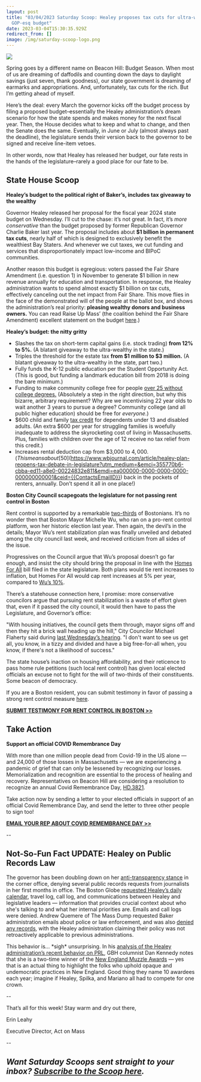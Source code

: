 ```yaml
---
layout: post
title: "03/04/2023 Saturday Scoop: Healey proposes tax cuts for ultra-wealthy in
  GOP-esq budget"
date: 2023-03-04T15:30:35.929Z
redirect_from: []
image: /img/saturday-scoop-logo.png
---
```

![](https://nvlupin.blob.core.windows.net/images/van/EA/EA007/1/90151/images/Saturday%20Scoop.png)

Spring goes by a different name on Beacon Hill: Budget Season. When most of us are dreaming of daffodils and counting down the days to daylight savings (just seven, thank goodness), our state government is dreaming of earmarks and appropriations. And, unfortunately, tax cuts for the rich. But I’m getting ahead of myself.

Here’s the deal: every March the governor kicks off the budget process by filing a proposed budget–essentially the Healey administration’s dream scenario for how the state spends and makes money for the next fiscal year. Then, the House decides what to keep and what to change, and then the Senate does the same. Eventually, in June or July (almost always past the deadline), the legislature sends their version back to the governor to be signed and receive line-item vetoes.

In other words, now that Healey has released her budget, our fate rests in the hands of the legislature–rarely a good place for our fate to be.

## **State House Scoop**

**Healey’s budget to the political right of Baker’s, includes tax giveaway to the wealthy**

Governor Healey released her proposal for the fiscal year 2024 state budget on Wednesday. I’ll cut to the chase: it’s not great. In fact, it’s *more conservative* than the budget proposed by former Republican Governor Charlie Baker last year. The proposal includes about **$1 billion in permanent tax cuts**, nearly half of which is designed to exclusively benefit the wealthiest Bay Staters. And whenever we cut taxes, we cut funding and services that disproportionately impact low-income and BIPoC communities.

Another reason this budget is egregious: voters passed the Fair Share Amendment (i.e. question 1) in November to generate $1 billion in new revenue annually for education and transportation. In response, the Healey administration wants to spend almost exactly $1 billion on tax cuts, effectively canceling out the net impact from Fair Share. This move flies in the face of the demonstrated will of the people at the ballot box, and shows the administration’s real priority: **pleasing wealthy donors and business owners.** You can read Raise Up Mass’ (the coalition behind the Fair Share Amendment) excellent statement on the budget [here](https://twitter.com/RaiseUpMA/status/1631052299094073347/photo/1?utm_medium=&emci=355770b6-cbba-ed11-a8e0-00224832e811&emdi=ea000000-0000-0000-0000-000000000001&ceid={{ContactsEmailID}}).)

**Healey’s budget: the nitty gritty**

* Slashes the tax on short-term capital gains (i.e. stock trading) **from 12% to 5%.** (A blatant giveaway to the ultra-wealthy in the state.)
* Triples the threshold for the estate tax **from $1 million to $3 million.** (A blatant giveaway to the ultra-wealthy in the state, part two.)
* Fully funds the K-12 public education per the Student Opportunity Act. (This is good, but funding a landmark education bill from 2018 is doing the bare minimum.)
* Funding to make community college free for people [over 25 without college degrees.](https://www.politico.com/newsletters/massachusetts-playbook/2023/03/02/what-is-and-isnt-in-healeys-budget-00085142?utm_medium=&emci=355770b6-cbba-ed11-a8e0-00224832e811&emdi=ea000000-0000-0000-0000-000000000001&ceid={{ContactsEmailID}}) ([](https://www.politico.com/newsletters/massachusetts-playbook/2023/03/02/what-is-and-isnt-in-healeys-budget-00085142?utm_medium=&emci=355770b6-cbba-ed11-a8e0-00224832e811&emdi=ea000000-0000-0000-0000-000000000001&ceid={{ContactsEmailID}})Absolutely a step in the right direction, but why this bizarre, arbitrary requirement? Why are we incentivising 22 year olds to wait another 3 years to pursue a degree? Community college (and all public higher education) should be free for *everyone*.)
* $600 child and family [tax credit](https://www.wbjournal.com/article/healey-plan-reopens-tax-debate-in-legislature?utm_medium=&emci=355770b6-cbba-ed11-a8e0-00224832e811&emdi=ea000000-0000-0000-0000-000000000001&ceid={{ContactsEmailID}}) for dependents under 13 and disabled adults. (An extra $600 per year for struggling families is woefully inadequate to address the skyrocketing cost of living in Massachusetts. Plus, families with children over the age of 12 receive no tax relief from this credit.)
* Increases rental deduction cap from $3,000 to $4,000. (This means about [$50](https://www.wbjournal.com/article/healey-plan-reopens-tax-debate-in-legislature?utm_medium=&emci=355770b6-cbba-ed11-a8e0-00224832e811&emdi=ea000000-0000-0000-0000-000000000001&ceid={{ContactsEmailID}}) back in the pockets of renters, annually. Don’t spend it all in one place!)

**Boston City Council scapegoats the legislature for not passing rent control in Boston**

Rent control is supported by a remarkable [two-thirds](https://media.wbur.org/wp/2021/04/Topline-2021-04-WBUR-Dot-Reporter-Wed-PM.pdf?utm_medium=&emci=355770b6-cbba-ed11-a8e0-00224832e811&emdi=ea000000-0000-0000-0000-000000000001&ceid={{ContactsEmailID}}) of Bostonians. It’s no wonder then that Boston Mayor Michelle Wu, who ran on a pro-rent control platform, won her historic election last year. Then again, the devil’s in the details; Mayor Wu’s rent stabilization plan was finally unveiled and debated among the city council last week, and received criticism from all sides of the issue.

Progressives on the Council argue that Wu’s proposal doesn’t go far enough, and insist the city should bring the proposal in line with the [Homes For All](https://malegislature.gov/Bills/193/HD3953?utm_medium=&emci=355770b6-cbba-ed11-a8e0-00224832e811&emdi=ea000000-0000-0000-0000-000000000001&ceid={{ContactsEmailID}}) bill filed in the state legislature. Both plans would tie rent increases to inflation, but Homes For All would cap rent increases at 5% per year, compared to [Wu’s 10%](https://www.wgbh.org/news/politics/2023/03/02/tenants-call-for-more-radical-rent-control-in-2nd-boston-city-council-hearing?utm_medium=&emci=355770b6-cbba-ed11-a8e0-00224832e811&emdi=ea000000-0000-0000-0000-000000000001&ceid={{ContactsEmailID}}). 

There’s a statehouse connection here, I promise: more conservative councilors argue that pursuing rent stabilization is a waste of effort given that, even if it passed the city council, it would then have to pass the Legislature, and Governor’s office:

"With housing initiatives, the council gets them through, mayor signs off and then they hit a brick wall heading up the hill," City Councilor Michael Flaherty said during [last Wednesday’s hearing](https://www.bostonherald.com/2023/02/22/rent-control-debate-begins-at-boston-city-hall/?utm_medium=&emci=355770b6-cbba-ed11-a8e0-00224832e811&emdi=ea000000-0000-0000-0000-000000000001&ceid={{ContactsEmailID}}). "I don't want to see us get all, you know, in a tizzy and divided and have a big free-for-all when, you know, if there's not a likelihood of success."

The state house’s inaction on housing affordability, and their reticence to pass home rule petitions (such local rent control) has given local elected officials an excuse not to fight for the will of two-thirds of their constituents. Some beacon of democracy.

If you are a Boston resident, you can submit testimony in favor of passing a strong rent control measure [here](https://www.clvu.org/submit_testimony_bos?utm_medium=&emci=355770b6-cbba-ed11-a8e0-00224832e811&emdi=ea000000-0000-0000-0000-000000000001&ceid={{ContactsEmailID}}). 

**[SUBMIT TESTIMONY FOR RENT CONTROL IN BOSTON >>](https://www.clvu.org/submit_testimony_bos?utm_medium=&emci=355770b6-cbba-ed11-a8e0-00224832e811&emdi=ea000000-0000-0000-0000-000000000001&ceid={{ContactsEmailID}})**

## **Take Action**

**Support an official COVID Remembrance Day**

With more than one million people dead from Covid-19 in the US alone — and 24,000 of those losses in Massachusetts — we are experiencing a pandemic of grief that can only be lessened by recognizing our losses. Memorialization and recognition are essential to the process of healing and recovery. Representatives on Beacon Hill are considering a resolution to recognize an annual Covid Remembrance Day, [HD.3821](https://malegislature.gov/Bills/193/HD3821?utm_medium=&emci=355770b6-cbba-ed11-a8e0-00224832e811&emdi=ea000000-0000-0000-0000-000000000001&ceid={{ContactsEmailID}}).

Take action now by sending a letter to your elected officials in support of an official Covid Remembrance Day, and send the letter to three other people to sign too!

**[EMAIL YOUR REP ABOUT COVID REMEMBRANCE DAY >>](https://actionnetwork.org/letters/tell-our-elected-officials-in-massachusetts-you-support-a-covid-remembrance-day?link_id=0&can_id=4ed4d5e69cdd025e0e18eb304c2bca07&source=email-tell-governor-elect-healey-covid-memorialization-matters&email_referrer=email_1816231&email_subject=tell-ma-lawmakers-covid-memorialization-matters&utm_medium=&emci=355770b6-cbba-ed11-a8e0-00224832e811&emdi=ea000000-0000-0000-0000-000000000001&ceid={{ContactsEmailID}})**

\--

## **Not-So-Fun Fact UPDATE: Healey on Public Records Law**

The governor has been doubling down on her [anti-transparency stance](https://actonmass.org/post/2023/02/22/02-11-2023-saturday-scoop-term-limits-removed-for-senate-president-whats-next?utm_medium=&emci=355770b6-cbba-ed11-a8e0-00224832e811&emdi=ea000000-0000-0000-0000-000000000001&ceid={{ContactsEmailID}}) in the corner office, denying several public records requests from journalists in her first months in office. The Boston Globe [requested Healey’s daily calendar](https://www.bostonglobe.com/2023/02/20/metro/healey-who-once-vowed-not-claim-blanket-public-records-exemption-governor-refuses-release-call-logs-e-mails/?p1=BGSearch_Overlay_Results&utm_medium=&emci=355770b6-cbba-ed11-a8e0-00224832e811&emdi=ea000000-0000-0000-0000-000000000001&ceid={{ContactsEmailID}}), travel log, call log, and communications between Healey and legislative leaders — information that provides crucial context about who she's talking to and what her internal priorities are. Emails and call logs were denied. Andrew Quemere of The Mass Dump requested Baker administration emails about police or law enforcement, and was also [denied any records](https://andrewqmr.substack.com/p/healey-administration-says-it-wont?utm_medium=&emci=355770b6-cbba-ed11-a8e0-00224832e811&emdi=ea000000-0000-0000-0000-000000000001&ceid={{ContactsEmailID}}), with the Healey administration claiming their policy was not retroactively applicable to previous administrations. 

This behavior is… \*sigh\* unsurprising. In his [analysis of the Healey administration’s recent behavior on PRL](https://dankennedy.net/2023/02/15/healeys-ambivalent-stand-on-public-records-recalls-her-muzzle-award-winning-past/?utm_medium=&emci=355770b6-cbba-ed11-a8e0-00224832e811&emdi=ea000000-0000-0000-0000-000000000001&ceid={{ContactsEmailID}}), GBH columnist Dan Kennedy notes that she is a two-time winner of the [New England Muzzle Awards](https://dankennedy.net/published-work/new-england-muzzle-awards/?utm_medium=&emci=355770b6-cbba-ed11-a8e0-00224832e811&emdi=ea000000-0000-0000-0000-000000000001&ceid={{ContactsEmailID}}) — yes that is an actual thing to highlight the folks who uphold opaque and undemocratic practices in New England. Good thing they name 10 awardees each year; imagine if Healey, Spilka, and Mariano all had to compete for one crown. 

\--

That’s all for this week! Stay warm and dry out there,

Erin Leahy

Executive Director, Act on Mass

\--

## ***Want Saturday Scoops sent straight to your inbox? [Subscribe to the Scoop here](https://secure.everyaction.com/1iWRboEfXUyjUvBt5HMoZw2).***